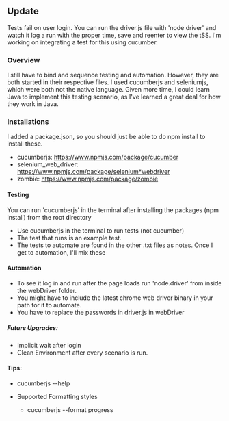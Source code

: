 ## Update
Tests fail on user login. You can run the driver.js file with 'node driver' and watch it log a run with the proper time, save and reenter to view the tSS. I'm working on integrating a test for this using cucumber. 

### Overview
I still have to bind and sequence testing and automation. However, they are both started in their respective files. I used cucumberjs and seleniumjs, which were both not the native language. Given more time, I could learn Java to implement this testing scenario, as I've learned a great deal for how they work in Java. 

### Installations
I added a package.json, so you should just be able to do npm install to install these. 
* cucumberjs: https://www.npmjs.com/package/cucumber
* selenium_web_driver: https://www.npmjs.com/package/selenium*webdriver
* zombie: https://www.npmjs.com/package/zombie

#### Testing
You can run 'cucumberjs' in the terminal after installing the packages (npm install) from the root directory
* Use cucumberjs in the terminal to run tests (not cucumber)
* The test that runs is an example test. 
* The tests to automate are found in the other .txt files as notes. Once I get to automation, I'll mix these

#### Automation
* To see it log in and run after the page loads run 'node.driver' from inside the webDriver folder. 
* You might have to include the latest chrome web driver binary in your path for it to automate. 
* You have to replace the passwords in driver.js in webDriver

##### Future Upgrades:
* Implicit wait after login
* Clean Environment after every scenario is run.

#### Tips:
* cucumberjs --help

* Supported Formatting styles
	* cucumberjs --format progress
